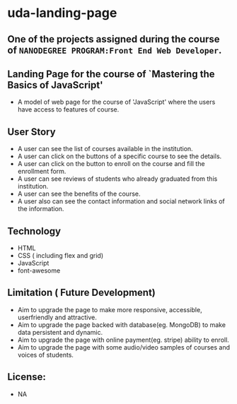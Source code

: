 # uda-landing-page

## One of the projects assigned during the course of `NANODEGREE PROGRAM:Front End Web Developer`.

## Landing Page for the course of `Mastering the Basics of JavaScript'

- A model of web page for the course of 'JavaScript' where the users have access to features of course.

## User Story

- A user can see the list of courses available in the institution.
- A user can click on the buttons of a specific course to see the details.
- A user can click on the button to enroll on the course and fill the enrollment form.
- A user can see reviews of students who already graduated from this institution.
- A user can see the benefits of the course.
- A user also can see the contact information and social network links of the information.

## Technology

- HTML
- CSS ( including flex and grid)
- JavaScript
- font-awesome

## Limitation ( Future Development)

- Aim to upgrade the page to make more responsive, accessible, userfriendly and attractive.
- Aim to upgrade the page backed with database(eg. MongoDB) to make data persistent and dynamic.
- Aim to upgrade the page with online payment(eg. stripe) ability to enroll.
- Aim to upgrade the page with some audio/video samples of courses and voices of students.

## License:

- NA

